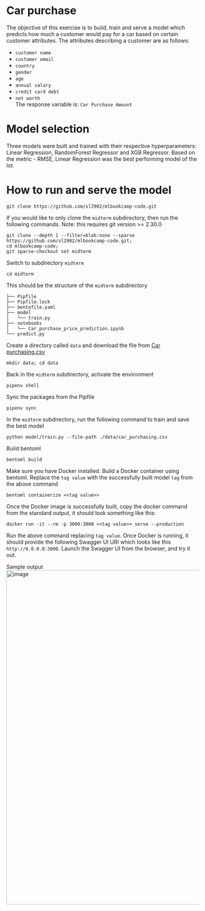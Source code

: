 # Car purchase
The objective of this exercise is to build, train and serve a model which predicts how much a customer would pay for a car based on certain customer attributes. The attributes describing a customer are as follows:</br>
   -  `customer name`</br>
   -  `customer email` </br>
   -  `country` </br>
   -  `gender` </br>
   -  `age` </br>
   -  `annual salary` </br>
   -  `credit card debt`</br>
   -  `net worth`</br>
The response variable is: `Car Purchase Amount`

# Model selection
Three models were built and trained with their respective hyperparameters: Linear Regression, RandomForest Regressor and XGB Regressor. Based on the metric - RMSE, Linear Regression was the best performing model of the lot.

# How to run and serve the model
   ```
   git clone https://github.com/sl2902/mlbookcamp-code.git
   ```
   If you would like to only clone the `midterm` subdirectory, then run the following commands. Note: this requires git version >= 2.30.0
   ```
   git clone --depth 1 --filter=blob:none --sparse https://github.com/sl2902/mlbookcamp-code.git;
   cd mlbookcamp-code;
   git sparse-checkout set midterm
   ```
   Switch to subdirectory `midterm`
   ```
   cd midterm
   ```
   This should be the structure of the `midterm` subdirectory
   ```
   ├── Pipfile
   ├── Pipfile.lock
   ├── bentofile.yaml
   ├── model
   │   └── train.py
   ├── notebooks
   │   └── Car_purchase_price_prediction.ipynb
   └── predict.py
   ```
   Create a directory called `data` and download the file from [Car purchasing.csv](https://www.kaggle.com/datasets/yashpaloswal/ann-car-sales-price-prediction?resource=download)
   ```
   mkdir data; cd data
   ```
   Back in the `midterm` subdirectory, activate the environment
   ```
   pipenv shell
   ```
   Sync the packages from the Pipfile
   ```
   pipenv sync
   ```
   In the `midterm` subdirectory, run the following command to train and save the best model
   ```
   python model/train.py --file-path ./data/car_purchasing.csv
   ```
   Build bentoml
   ```
   bentoml build
   ```
   Make sure you have Docker installed. Build a Docker container using bentoml. Replace the `tag value` with the successfully built model `tag` from the above command
   ```
   bentoml containerize <<tag value>>
   ```
   Once the Docker image is successfully built, copy the docker command from the standard output, it should look something like this:
   ```
   docker run -it --rm -p 3000:3000 <<tag value>> serve --production
   ```
   Run the above command replacing `tag value`. Once Docker is running, it should provide the following Swagger UI URI which looks like this `http://0.0.0.0:3000`. Launch the Swagger UI from the browser, and try it out.
   
   Sample output
   <img width="876" alt="image" src="https://user-images.githubusercontent.com/7212518/198895457-2d74c13a-0fea-4df2-ad72-a45be9007e67.png">
